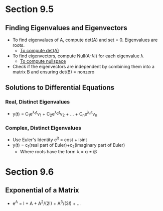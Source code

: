 # Section 9.5
## Finding Eigenvalues and Eigenvectors
* To find eigenvalues of A, compute det(A) and set = 0. Eigenvalues are roots.
  * [To compute det(A)](https://www.youtube.com/watch?v=V3e7m-qFDFU)
* To find eigenvectors, compute Null(A-λI) for each eigenvalue λ
  * [To compute nullspace](https://www.youtube.com/watch?v=bqBacABVCeQ)
* Check if the eigenvectors are independent by combining them into a matrix B and ensuring det(B) = nonzero
## Solutions to Differential Equations
### Real, Distinct Eigenvalues
* y(t) = C<sub>1</sub>e<sup>λ<sub>1</sub>t</sup>v<sub>1</sub> + C<sub>2</sub>e<sup>λ<sub>2</sub>t</sup>v<sub>2</sub> + ... + C<sub>n</sub>e<sup>λ<sub>n</sub>t</sup>v<sub>n</sub>
### Complex, Distinct Eigenvalues
* Use Euler's Identity e<sup>it</sup> = cost + isint
* y(t) = c<sub>1</sub>(real part of Euler)+c<sub>2</sub>(imaginary part of Euler)
    * Where roots have the form λ = α ± iβ
# Section 9.6
## Exponential of a Matrix
* e<sup>A</sup> = I + A + A<sup>2</sup>/(2!) + A<sup>3</sup>/(3!) + ...
